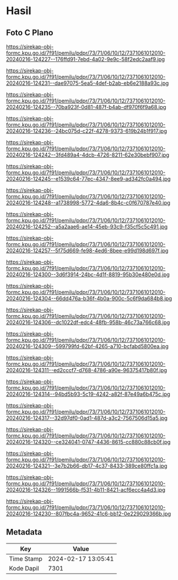 # Hasil

## Foto C Plano

https://sirekap-obj-formc.kpu.go.id/7f91/pemilu/pdpr/73/71/06/10/12/7371061012010-20240216-124227--176ffd91-7ebd-4a02-9e9c-58f2edc2aaf9.jpg

https://sirekap-obj-formc.kpu.go.id/7f91/pemilu/pdpr/73/71/06/10/12/7371061012010-20240216-124231--dae97075-5ea5-4def-b2ab-eb6e2188a93c.jpg

https://sirekap-obj-formc.kpu.go.id/7f91/pemilu/pdpr/73/71/06/10/12/7371061012010-20240216-124235--70ba923f-0d81-487f-b4ab-df970f6f9a68.jpg

https://sirekap-obj-formc.kpu.go.id/7f91/pemilu/pdpr/73/71/06/10/12/7371061012010-20240216-124236--24bc075d-c22f-4278-9373-619b24b1f917.jpg

https://sirekap-obj-formc.kpu.go.id/7f91/pemilu/pdpr/73/71/06/10/12/7371061012010-20240216-124242--3fd489a4-4dcb-4726-8211-62e30bebf907.jpg

https://sirekap-obj-formc.kpu.go.id/7f91/pemilu/pdpr/73/71/06/10/12/7371061012010-20240216-124245--e1539c64-77ec-4347-8ee9-ad342fc0a494.jpg

https://sirekap-obj-formc.kpu.go.id/7f91/pemilu/pdpr/73/71/06/10/12/7371061012010-20240216-124248--a1738998-5772-4da6-8b4c-c0f670787e40.jpg

https://sirekap-obj-formc.kpu.go.id/7f91/pemilu/pdpr/73/71/06/10/12/7371061012010-20240216-124252--a5a2aae6-ae14-45eb-93c9-f35cf5c5c491.jpg

https://sirekap-obj-formc.kpu.go.id/7f91/pemilu/pdpr/73/71/06/10/12/7371061012010-20240216-124257--5f75d669-fe98-4ed6-8bee-e99d198d697f.jpg

https://sirekap-obj-formc.kpu.go.id/7f91/pemilu/pdpr/73/71/06/10/12/7371061012010-20240216-124300--3d6f3914-24bc-4d1f-8819-95b30e480e0d.jpg

https://sirekap-obj-formc.kpu.go.id/7f91/pemilu/pdpr/73/71/06/10/12/7371061012010-20240216-124304--66dd476a-b36f-4b0a-900c-5c6f9da684b8.jpg

https://sirekap-obj-formc.kpu.go.id/7f91/pemilu/pdpr/73/71/06/10/12/7371061012010-20240216-124306--dc1022df-edc4-48fb-958b-46c73a766c68.jpg

https://sirekap-obj-formc.kpu.go.id/7f91/pemilu/pdpr/73/71/06/10/12/7371061012010-20240216-124309--599799fd-62bf-4265-a710-bcfabd5800ea.jpg

https://sirekap-obj-formc.kpu.go.id/7f91/pemilu/pdpr/73/71/06/10/12/7371061012010-20240216-124311--ed2cccf7-d768-4786-a90e-96375417b80f.jpg

https://sirekap-obj-formc.kpu.go.id/7f91/pemilu/pdpr/73/71/06/10/12/7371061012010-20240216-124314--94bd5b93-5c19-4242-a82f-87e49a6b475c.jpg

https://sirekap-obj-formc.kpu.go.id/7f91/pemilu/pdpr/73/71/06/10/12/7371061012010-20240216-124317--32d97df0-0ad1-487d-a3c2-7567506d15a5.jpg

https://sirekap-obj-formc.kpu.go.id/7f91/pemilu/pdpr/73/71/06/10/12/7371061012010-20240216-124320--ce324041-0747-4436-8615-cc880c88cb0f.jpg

https://sirekap-obj-formc.kpu.go.id/7f91/pemilu/pdpr/73/71/06/10/12/7371061012010-20240216-124321--3e7b2b66-db17-4c37-8433-389ce80ffc1a.jpg

https://sirekap-obj-formc.kpu.go.id/7f91/pemilu/pdpr/73/71/06/10/12/7371061012010-20240216-124326--1991566b-f531-4b11-8421-acf6ecc4a4d3.jpg

https://sirekap-obj-formc.kpu.go.id/7f91/pemilu/pdpr/73/71/06/10/12/7371061012010-20240216-124230--807fbc4a-9652-41c6-bb12-0e229029366b.jpg


## Metadata

| Key        | Value               |
| ---------- | ------------------- |
| Time Stamp | 2024-02-17 13:05:41 |
| Kode Dapil | 7301                |



